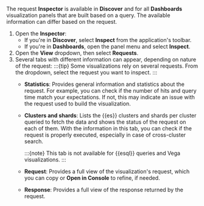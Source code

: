 The request **Inspector** is available in **Discover** and for all **Dashboards** visualization panels that are built based on a query. The available information can differ based on the request.

1. Open the **Inspector**:
   - If you're in **Discover**, select **Inspect** from the application's toolbar.
   - If you're in **Dashboards**, open the panel menu and select **Inspect**.
1. Open the **View** dropdown, then select **Requests**.
1. Several tabs with different information can appear, depending on nature of the request:
   :::{tip}
   Some visualizations rely on several requests. From the dropdown, select the request you want to inspect. 
   :::
    * **Statistics**: Provides general information and statistics about the request. For example, you can check if the number of hits and query time match your expectations. If not, this may indicate an issue with the request used to build the visualization.
    * **Clusters and shards**: Lists the {{es}} clusters and shards per cluster queried to fetch the data and shows the status of the request on each of them. With the information in this tab, you can check if the request is properly executed, especially in case of cross-cluster search.

      :::{note}
      This tab is not available for {{esql}} queries and Vega visualizations.
      :::
      
    * **Request**: Provides a full view of the visualization's request, which you can copy or **Open in Console** to refine, if needed.
    * **Response**: Provides a full view of the response returned by the request.